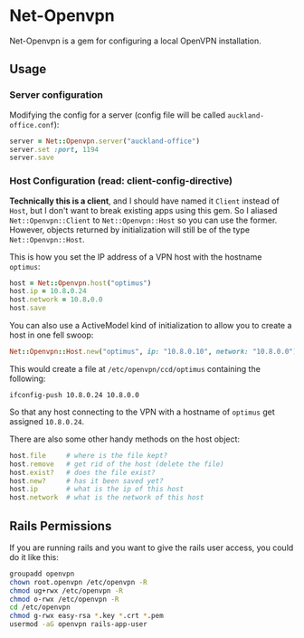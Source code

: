 # Net-Openvpn

Net-Openvpn is a gem for configuring a local OpenVPN installation.

## Usage

### Server configuration

Modifying the config for a server (config file will be called `auckland-office.conf`):

```ruby
server = Net::Openvpn.server("auckland-office")
server.set :port, 1194
server.save
```

### Host Configuration (read: client-config-directive)

**Technically this is a client**, and I should have named it `Client` instead of `Host`, but I don't want to break existing apps using this gem.  So I aliased `Net::Openvpn::Client` to `Net::Openvpn::Host` so you can use the former.  However, objects returned by initialization will still be of the type `Net::Openvpn::Host`.

This is how you set the IP address of a VPN host with the hostname `optimus`:

```ruby
host = Net::Openvpn.host("optimus")
host.ip = 10.8.0.24
host.network = 10.8.0.0
host.save
```

You can also use a ActiveModel kind of initialization to allow you to create a host in one fell swoop:

```ruby
Net::Openvpn::Host.new("optimus", ip: "10.8.0.10", network: "10.8.0.0").save
```

This would create a file at `/etc/openvpn/ccd/optimus` containing the following:

```
ifconfig-push 10.8.0.24 10.8.0.0
```

So that any host connecting to the VPN with a hostname of `optimus` get assigned `10.8.0.24`.

There are also some other handy methods on the host object:

```ruby
host.file     # where is the file kept?
host.remove   # get rid of the host (delete the file)
host.exist?   # does the file exist?
host.new?     # has it been saved yet?
host.ip       # what is the ip of this host
host.network  # what is the network of this host
```

## Rails Permissions

If you are running rails and you want to give the rails user access, you could do it like this:

```sh
groupadd openvpn
chown root.openvpn /etc/openvpn -R
chmod ug+rwx /etc/openvpn -R
chmod o-rwx /etc/openvpn -R
cd /etc/openvpn
chmod g-rwx easy-rsa *.key *.crt *.pem
usermod -aG openvpn rails-app-user
```